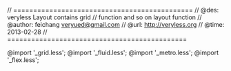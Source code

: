 // =============================================
// @des:      veryless Layout contains grid
// 			  function and so on layout function
// @author:   feichang <veryued@gmail.com>
// @url:      http://veryless.org
// @time:     2013-02-28
// =============================================

@import '_grid.less';
@import '_fluid.less';
@import '_metro.less';
@import '_flex.less';